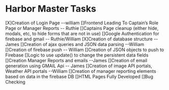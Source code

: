 # Harbor Master Tasks
 
[X]Creation of Login Page  --william
[]Frontend Leading To Captain’s Role Page or Manager Reports -- Ruthie
[]Captains Page cleanup (either hide, modals, etc, to hide forms that are not in use)
[]Google Authentication for firebase and gmail -- Ruthie/William
[X]Creation of database structure -- James
[]Creation of ajax queries and JSON data parsing --William
[]Creation of firebase push -- William
[]Creation of JSON objects to push to Firebase
[]Logic to use update() to change the persistent data fields 
[]Creation Manager Reports and emails --James 
[]Creation of email generation using GMAIL Api -- James 
[]Creation of image API portals, Weather API portals --William
[]Creation of manager reporting elements based on data in the firebase DB 
[]HTML Pages Fully Developed
[]Bug Checking

